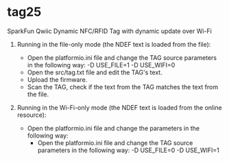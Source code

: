 # tag25
SparkFun Qwiic Dynamic NFC/RFID Tag with dynamic update over Wi-Fi

1. Running in the file-only mode (the NDEF text is loaded from the file):
    - Open the platformio.ini file and change the TAG source parameters in the following way:
        -D USE_FILE=1
        -D USE_WIFI=0
    - Open the src/tag.txt file and edit the TAG's text.
    - Upload the firmware.
    - Scan the ТАG, check if the text from the TAG matches the text from the file.

2. Running in the Wi-Fi-only mode (the NDEF text is loaded from the online resource):
    - Open the platformio.ini file and change the parameters in the following way:
        - Open the platformio.ini file and change the TAG source parameters in the following way:
            -D USE_FILE=0
            -D USE_WIFI=1
        


